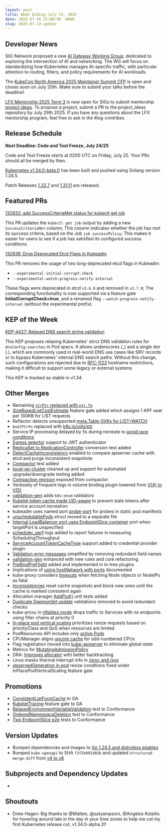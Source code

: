 ```yaml
---
layout: post
title: Week Ending July 13, 2025
date: 2025-07-16 22:00:00 -0000
slug: 2025-07-13-update
---
```


## Developer News

SIG-Network proposed a new [AI Gateway Working Group](https://docs.google.com/document/d/10WTdHYW5x2rw6BTgDzW7X-5QNesAh205MuoaUe5-IQg/edit?tab=t.0#heading=h.3pja9jwpcsxf), dedicated to exploring the intersection of AI and networking. The WG will focus on standardizing how Kubernetes manages AI-specific traffic, with particular attention to routing, filters, and policy requirements for AI workloads.

The [KubeCon North America 2025 Maintainer Summit CFP](https://sessionize.com/maintainer-summit-na-2025) is open and closes soon on July 20th. Make sure to submit your talks before the deadline!

[LFX Mentorship 2025 Term 3](https://github.com/cncf/mentoring/tree/main/programs/lfx-mentorship/2025/03-Sep-Nov) is now open for SIGs to submit mentorship [project ideas](https://github.com/cncf/mentoring/blob/main/programs/lfx-mentorship/2025/03-Sep-Nov/project_ideas.md). To propose a project, submit a PR to the project_ideas repository by July 29th 2025. If you have any questions about the LFX mentorship program, feel free to ask in the #sig-contribex.

## Release Schedule

**Next Deadline: Code and Test Freeze, July 24/25**

Code and Test Freeze starts at 0200 UTC on Friday, July 25. Your PRs should all be merged by then.

[Kubernetes v1.34.0-beta.0](https://github.com/kubernetes/kubernetes/blob/master/CHANGELOG/CHANGELOG-1.34.md) has been built and pushed using Golang version 1.24.5.

Patch Releases [1.32.7](https://github.com/kubernetes/kubernetes/blob/master/CHANGELOG/CHANGELOG-1.32.md) and [1.31.11](https://github.com/kubernetes/kubernetes/blob/master/CHANGELOG/CHANGELOG-1.31.md) are released. 


## Featured PRs

[132832: add SuccessCriteriaMet status for kubectl get job](https://github.com/kubernetes/kubernetes/pull/132832)

This PR updates the `kubectl get job` output by adding a new `SuccessCriteriaMet` column; This column indicates whether the job has met its success criteria, based on the Job `job successPolicy`; This makes it easier for users to see if a job has satisfied its configured success conditions.

[132838: Drop Deprecated Etcd Flags in Kubeadm](https://github.com/kubernetes/kubernetes/pull/132838)

This PR removes the usage of two long-deprecated etcd flags in Kubeadm:
  * ```--experimental-initial-corrupt-check```
  * ```--experimental-watch-progress-notify-interval```

These flags were deprecated in etcd `v3.6.0` and removed in `v3.7.0`; The corresponding functionality is now supported via a feature gate **InitialCorruptCheck=true**, and a renamed flag `--watch-progress-notify-interval` (without the experimental prefix).

## KEP of the Week

[KEP-4427: Relaxed DNS search string validation](https://github.com/kubernetes/enhancements/blob/master/keps/sig-network/4427-relaxed-dns-search-validation/README.md)

This KEP proposes relaxing Kubernetes' strict DNS validation rules for `dnsConfig.searches` in Pod specs. It allows underscores (_) and a single dot (.), which are commonly used in real-world DNS use cases like SRV records or to bypass Kubernetes' internal DNS search paths. Without this change, such configurations are rejected due to [RFC-1123](https://datatracker.ietf.org/doc/html/rfc1123) hostname restrictions, making it difficult to support some legacy or external systems

This KEP is tracked as stable in v1.34.

## Other Merges

* Remaining [`strPtr` replaced with `ptr.To`](https://github.com/kubernetes/kubernetes/pull/132934)
* [SizeBasedListCostEstimate](https://github.com/kubernetes/kubernetes/pull/132932) feature gate added which assigns 1 APF seat per 100KB for LIST requests
* Reflector detects unsupported [meta.Table GVKs for LIST+WATCH](https://github.com/kubernetes/kubernetes/pull/132928)
* `boolPtrFn` replaced with [k8s.io/utils/ptr](https://github.com/kubernetes/kubernetes/pull/132907)
* Service IP processing delayed by 5s during recreate to [avoid race conditions](https://github.com/kubernetes/kubernetes/pull/132906)
* [Egress selector](https://github.com/kubernetes/kubernetes/pull/132768) support to JWT authenticator
* [ReplicaSet to ReplicationController](https://github.com/kubernetes/kubernetes/pull/132890) conversion test added
* [DetectCacheInconsistency](https://github.com/kubernetes/kubernetes/pull/132884) enabled to compare apiserver cache with etcd and purge inconsistent snapshots
* [Compactor](https://github.com/kubernetes/kubernetes/pull/132872) test added
* [local-up-cluster](https://github.com/kubernetes/kubernetes/pull/132867) cleaned up and support for automated upgrade/downgrade testing added
* [Compaction revision](https://github.com/kubernetes/kubernetes/pull/132848) exposed from compactor
* Verbosity of frequent logs in volume binding plugin lowered from [V(4) to V(5)](https://github.com/kubernetes/kubernetes/pull/132840)
* [validation-gen](https://github.com/kubernetes/kubernetes/pull/132823) adds `k8s:enum` validators
* [Kubelet token cache made UID-aware](https://github.com/kubernetes/kubernetes/pull/132803) to prevent stale tokens after service account recreation
* kubeadm uses named port [probe-port](https://github.com/kubernetes/kubernetes/pull/132776) for probes in static pod manifests
* [unschedulablePods](https://github.com/kubernetes/kubernetes/pull/132730) struct moved to a separate file
* [Internal LoadBalancer port uses EndpointSlice container](https://github.com/kubernetes/kubernetes/pull/132647) port when targetPort is unspecified
* [scheduler_perf](https://github.com/kubernetes/kubernetes/pull/132619) logs added to report failures in measuring SchedulingThroughput
* [ServiceAccountTokenCacheType](https://github.com/kubernetes/kubernetes/pull/132617) support added to credential provider plugin
* [Validation error messages](https://github.com/kubernetes/kubernetes/pull/132513) simplified by removing redundant field names
* [validation-gen](https://github.com/kubernetes/kubernetes/pull/132469) enhanced with new rules and core refactoring
* [PreBindPreFlight](https://github.com/kubernetes/kubernetes/pull/132391) added and implemented in in-tree plugins
* Implications of [using hostNetwork with ports](https://github.com/kubernetes/kubernetes/pull/131458) documented
* kube-proxy considers [timeouts](https://github.com/kubernetes/kubernetes/pull/130837) when fetching Node objects or NodeIPs as fatal
* [Inconsistencies](https://github.com/kubernetes/kubernetes/pull/132944) reset cache snapshots and block new ones until the cache is marked consistent again
* Allocation manager [AddPod()](https://github.com/kubernetes/kubernetes/pull/132569) unit tests added
* [Duplicate DaemonSet update](https://github.com/kubernetes/kubernetes/pull/132548) validations removed to avoid redundant checks
* kube-proxy in [nftables mode](https://github.com/kubernetes/kubernetes/pull/132456) drops traffic to Services with no endpoints using filter chains at priority 0
* [In-place pod vertical scaling](https://github.com/kubernetes/kubernetes/pull/132342) prioritizes resize requests based on priorityClass and QoS when resources are limited
* PodResources API includes only [active Pods](https://github.com/kubernetes/kubernetes/pull/132028)
* CPUManager aligns [uncore cache](https://github.com/kubernetes/kubernetes/pull/131850) for odd-numbered CPUs
* Flag registration moved into [kube-apiserver](https://github.com/kubernetes/kubernetes/pull/132401) to eliminate global state
* Metrics for [MutatingAdmissionPolicy](https://github.com/kubernetes/kubernetes/pull/132079)
* DRA: [Improves allocator](https://github.com/kubernetes/kubernetes/pull/130593) with better backtracking
* Linux masks thermal interrupt info in [/proc and /sys](https://github.com/kubernetes/kubernetes/pull/131018)
* [observedGeneration in pod](https://github.com/kubernetes/kubernetes/pull/131157) resize conditions fixed under InPlacePodVerticalScaling feature gate
## Promotions

* [ConsistentListFromCache](https://github.com/kubernetes/kubernetes/pull/132645) to GA
* [KubeletTracing](https://github.com/kubernetes/kubernetes/pull/132341) feature gate to GA
* [RelaxedEnvironmentVariableValidation](https://github.com/kubernetes/kubernetes/pull/132264) test to Conformance
* [OrderedNamespaceDeletion](https://github.com/kubernetes/kubernetes/pull/132219) test to Conformance
* [Two EndpointSlice e2e](https://github.com/kubernetes/kubernetes/pull/132019) tests to Conformance

## Version Updates

* Bumped dependencies and images to [Go 1.24.5 and distroless iptables](https://github.com/kubernetes/kubernetes/pull/132896)
* Bumped `kube-openapi` to SHA `f3f2b991d03b` and updated `structured-merge-diff` from [v4 to v6](https://github.com/kubernetes/kubernetes/pull/132871)

## Subprojects and Dependency Updates

*

## Shoutouts

* Drew Hagen: Big thanks to @Matteo, @satyampsoni, @Angelos Kolaitis for hovering around late in the day in your time zones to help me cut my first Kubernetes release cut, v1.34.0-alpha.3!!
